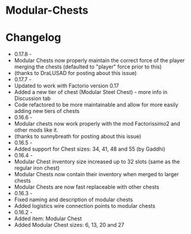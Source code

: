 # Modular-Chests

# Changelog
* 0.17.8 -
* Modular Chests now properly maintain the correct force of the player merging the chests (defaulted to "player" force prior to this)
* (thanks to DraLUSAD for posting about this issue)
* 0.17.7 -
* Updated to work with Factorio version 0.17
* Added a new tier of chest (Modular Steel Chest) - more info in Discussion tab
* Code refactored to be more maintainable and allow for more easily adding new tiers of chests
* 0.16.6 -
* Modular chests now work properly with the mod Factorissimo2 and other mods like it. 
* (thanks to sunnybreath for posting about this issue)
* 0.16.5 -
* Added support for Chest sizes: 34, 41, 48 and 55 (by Gaddhi)
* 0.16.4 -
* Modular Chest inventory size increased up to 32 slots (same as the regular iron chest)
* Modular Chests now contain their inventory when merged to larger chests
* Modular Chests are now fast replaceable with other chests
* 0.16.3 - 
* Fixed naming and description of modular chests
* Added logistics wire connection points to modular chests
* 0.16.2 -
* Added item: Modular Chest
* Added Modular Chest sizes: 6, 13, 20 and 27

